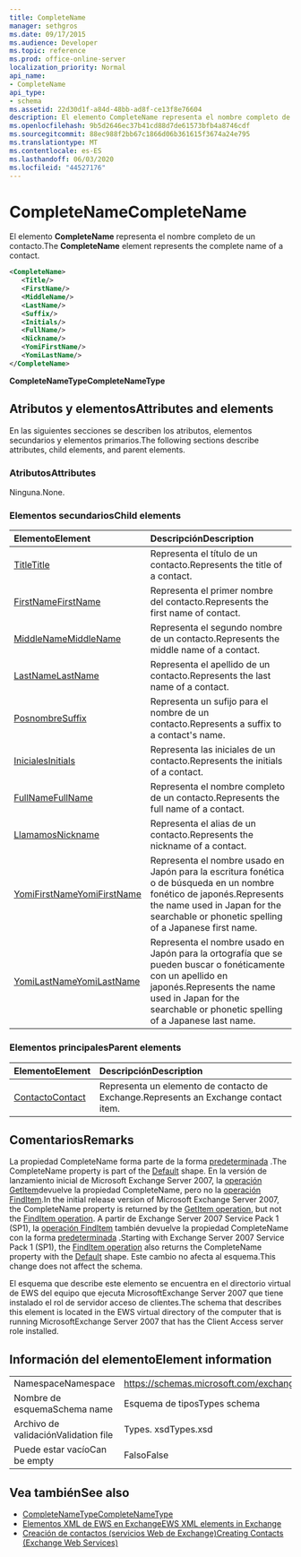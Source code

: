 ```yaml
---
title: CompleteName
manager: sethgros
ms.date: 09/17/2015
ms.audience: Developer
ms.topic: reference
ms.prod: office-online-server
localization_priority: Normal
api_name:
- CompleteName
api_type:
- schema
ms.assetid: 22d30d1f-a84d-48bb-ad8f-ce13f8e76604
description: El elemento CompleteName representa el nombre completo de un contacto.
ms.openlocfilehash: 9b5d2646ec37b41cd88d7de61573bfb4a8746cdf
ms.sourcegitcommit: 88ec988f2bb67c1866d06b361615f3674a24e795
ms.translationtype: MT
ms.contentlocale: es-ES
ms.lasthandoff: 06/03/2020
ms.locfileid: "44527176"
---
```

# <a name="completename"></a><span data-ttu-id="ad860-103">CompleteName</span><span class="sxs-lookup"><span data-stu-id="ad860-103">CompleteName</span></span>

<span data-ttu-id="ad860-104">El elemento **CompleteName** representa el nombre completo de un contacto.</span><span class="sxs-lookup"><span data-stu-id="ad860-104">The **CompleteName** element represents the complete name of a contact.</span></span> 
  
```xml
<CompleteName>
   <Title/>
   <FirstName/>
   <MiddleName/>
   <LastName/>
   <Suffix/>
   <Initials/>
   <FullName/>
   <Nickname/>
   <YomiFirstName/>
   <YomiLastName/>
</CompleteName>
```

 <span data-ttu-id="ad860-105">**CompleteNameType**</span><span class="sxs-lookup"><span data-stu-id="ad860-105">**CompleteNameType**</span></span>
## <a name="attributes-and-elements"></a><span data-ttu-id="ad860-106">Atributos y elementos</span><span class="sxs-lookup"><span data-stu-id="ad860-106">Attributes and elements</span></span>

<span data-ttu-id="ad860-107">En las siguientes secciones se describen los atributos, elementos secundarios y elementos primarios.</span><span class="sxs-lookup"><span data-stu-id="ad860-107">The following sections describe attributes, child elements, and parent elements.</span></span>
  
### <a name="attributes"></a><span data-ttu-id="ad860-108">Atributos</span><span class="sxs-lookup"><span data-stu-id="ad860-108">Attributes</span></span>

<span data-ttu-id="ad860-109">Ninguna.</span><span class="sxs-lookup"><span data-stu-id="ad860-109">None.</span></span>
  
### <a name="child-elements"></a><span data-ttu-id="ad860-110">Elementos secundarios</span><span class="sxs-lookup"><span data-stu-id="ad860-110">Child elements</span></span>

|<span data-ttu-id="ad860-111">**Elemento**</span><span class="sxs-lookup"><span data-stu-id="ad860-111">**Element**</span></span>|<span data-ttu-id="ad860-112">**Descripción**</span><span class="sxs-lookup"><span data-stu-id="ad860-112">**Description**</span></span>|
|:-----|:-----|
|[<span data-ttu-id="ad860-113">Title</span><span class="sxs-lookup"><span data-stu-id="ad860-113">Title</span></span>](title.md) <br/> |<span data-ttu-id="ad860-114">Representa el título de un contacto.</span><span class="sxs-lookup"><span data-stu-id="ad860-114">Represents the title of a contact.</span></span>  <br/> |
|[<span data-ttu-id="ad860-115">FirstName</span><span class="sxs-lookup"><span data-stu-id="ad860-115">FirstName</span></span>](firstname.md) <br/> |<span data-ttu-id="ad860-116">Representa el primer nombre del contacto.</span><span class="sxs-lookup"><span data-stu-id="ad860-116">Represents the first name of contact.</span></span>  <br/> |
|[<span data-ttu-id="ad860-117">MiddleName</span><span class="sxs-lookup"><span data-stu-id="ad860-117">MiddleName</span></span>](middlename.md) <br/> |<span data-ttu-id="ad860-118">Representa el segundo nombre de un contacto.</span><span class="sxs-lookup"><span data-stu-id="ad860-118">Represents the middle name of a contact.</span></span>  <br/> |
|[<span data-ttu-id="ad860-119">LastName</span><span class="sxs-lookup"><span data-stu-id="ad860-119">LastName</span></span>](lastname.md) <br/> |<span data-ttu-id="ad860-120">Representa el apellido de un contacto.</span><span class="sxs-lookup"><span data-stu-id="ad860-120">Represents the last name of a contact.</span></span>  <br/> |
|[<span data-ttu-id="ad860-121">Posnombre</span><span class="sxs-lookup"><span data-stu-id="ad860-121">Suffix</span></span>](suffix.md) <br/> |<span data-ttu-id="ad860-122">Representa un sufijo para el nombre de un contacto.</span><span class="sxs-lookup"><span data-stu-id="ad860-122">Represents a suffix to a contact's name.</span></span>  <br/> |
|[<span data-ttu-id="ad860-123">Iniciales</span><span class="sxs-lookup"><span data-stu-id="ad860-123">Initials</span></span>](initials.md) <br/> |<span data-ttu-id="ad860-124">Representa las iniciales de un contacto.</span><span class="sxs-lookup"><span data-stu-id="ad860-124">Represents the initials of a contact.</span></span>  <br/> |
|[<span data-ttu-id="ad860-125">FullName</span><span class="sxs-lookup"><span data-stu-id="ad860-125">FullName</span></span>](fullname.md) <br/> |<span data-ttu-id="ad860-126">Representa el nombre completo de un contacto.</span><span class="sxs-lookup"><span data-stu-id="ad860-126">Represents the full name of a contact.</span></span>  <br/> |
|[<span data-ttu-id="ad860-127">Llamamos</span><span class="sxs-lookup"><span data-stu-id="ad860-127">Nickname</span></span>](nickname.md) <br/> |<span data-ttu-id="ad860-128">Representa el alias de un contacto.</span><span class="sxs-lookup"><span data-stu-id="ad860-128">Represents the nickname of a contact.</span></span>  <br/> |
|[<span data-ttu-id="ad860-129">YomiFirstName</span><span class="sxs-lookup"><span data-stu-id="ad860-129">YomiFirstName</span></span>](yomifirstname.md) <br/> |<span data-ttu-id="ad860-130">Representa el nombre usado en Japón para la escritura fonética o de búsqueda en un nombre fonético de japonés.</span><span class="sxs-lookup"><span data-stu-id="ad860-130">Represents the name used in Japan for the searchable or phonetic spelling of a Japanese first name.</span></span>  <br/> |
|[<span data-ttu-id="ad860-131">YomiLastName</span><span class="sxs-lookup"><span data-stu-id="ad860-131">YomiLastName</span></span>](yomilastname.md) <br/> |<span data-ttu-id="ad860-132">Representa el nombre usado en Japón para la ortografía que se pueden buscar o fonéticamente con un apellido en japonés.</span><span class="sxs-lookup"><span data-stu-id="ad860-132">Represents the name used in Japan for the searchable or phonetic spelling of a Japanese last name.</span></span>  <br/> |
   
### <a name="parent-elements"></a><span data-ttu-id="ad860-133">Elementos principales</span><span class="sxs-lookup"><span data-stu-id="ad860-133">Parent elements</span></span>

|<span data-ttu-id="ad860-134">**Elemento**</span><span class="sxs-lookup"><span data-stu-id="ad860-134">**Element**</span></span>|<span data-ttu-id="ad860-135">**Descripción**</span><span class="sxs-lookup"><span data-stu-id="ad860-135">**Description**</span></span>|
|:-----|:-----|
|[<span data-ttu-id="ad860-136">Contacto</span><span class="sxs-lookup"><span data-stu-id="ad860-136">Contact</span></span>](contact.md) <br/> |<span data-ttu-id="ad860-137">Representa un elemento de contacto de Exchange.</span><span class="sxs-lookup"><span data-stu-id="ad860-137">Represents an Exchange contact item.</span></span>  <br/> |
   
## <a name="remarks"></a><span data-ttu-id="ad860-138">Comentarios</span><span class="sxs-lookup"><span data-stu-id="ad860-138">Remarks</span></span>

<span data-ttu-id="ad860-139">La propiedad CompleteName forma parte de la forma [predeterminada](https://docs.microsoft.com/dotnet/api/exchangewebservices.defaultshapenamestype?view=exchange-ews-proxy) .</span><span class="sxs-lookup"><span data-stu-id="ad860-139">The CompleteName property is part of the [Default](https://docs.microsoft.com/dotnet/api/exchangewebservices.defaultshapenamestype?view=exchange-ews-proxy) shape.</span></span> <span data-ttu-id="ad860-140">En la versión de lanzamiento inicial de Microsoft Exchange Server 2007, la [operación GetItem](getitem-operation.md)devuelve la propiedad CompleteName, pero no la [operación FindItem](finditem-operation.md).</span><span class="sxs-lookup"><span data-stu-id="ad860-140">In the initial release version of Microsoft Exchange Server 2007, the CompleteName property is returned by the [GetItem operation](getitem-operation.md), but not the [FindItem operation](finditem-operation.md).</span></span> <span data-ttu-id="ad860-141">A partir de Exchange Server 2007 Service Pack 1 (SP1), la [operación FindItem](finditem-operation.md) también devuelve la propiedad CompleteName con la forma [predeterminada](https://docs.microsoft.com/dotnet/api/exchangewebservices.defaultshapenamestype?view=exchange-ews-proxy) .</span><span class="sxs-lookup"><span data-stu-id="ad860-141">Starting with Exchange Server 2007 Service Pack 1 (SP1), the [FindItem operation](finditem-operation.md) also returns the CompleteName property with the [Default](https://docs.microsoft.com/dotnet/api/exchangewebservices.defaultshapenamestype?view=exchange-ews-proxy) shape.</span></span> <span data-ttu-id="ad860-142">Este cambio no afecta al esquema.</span><span class="sxs-lookup"><span data-stu-id="ad860-142">This change does not affect the schema.</span></span> 
  
<span data-ttu-id="ad860-143">El esquema que describe este elemento se encuentra en el directorio virtual de EWS del equipo que ejecuta MicrosoftExchange Server 2007 que tiene instalado el rol de servidor acceso de clientes.</span><span class="sxs-lookup"><span data-stu-id="ad860-143">The schema that describes this element is located in the EWS virtual directory of the computer that is running MicrosoftExchange Server 2007 that has the Client Access server role installed.</span></span>
  
## <a name="element-information"></a><span data-ttu-id="ad860-144">Información del elemento</span><span class="sxs-lookup"><span data-stu-id="ad860-144">Element information</span></span>

|||
|:-----|:-----|
|<span data-ttu-id="ad860-145">Namespace</span><span class="sxs-lookup"><span data-stu-id="ad860-145">Namespace</span></span>  <br/> |https://schemas.microsoft.com/exchange/services/2006/types  <br/> |
|<span data-ttu-id="ad860-146">Nombre de esquema</span><span class="sxs-lookup"><span data-stu-id="ad860-146">Schema name</span></span>  <br/> |<span data-ttu-id="ad860-147">Esquema de tipos</span><span class="sxs-lookup"><span data-stu-id="ad860-147">Types schema</span></span>  <br/> |
|<span data-ttu-id="ad860-148">Archivo de validación</span><span class="sxs-lookup"><span data-stu-id="ad860-148">Validation file</span></span>  <br/> |<span data-ttu-id="ad860-149">Types. xsd</span><span class="sxs-lookup"><span data-stu-id="ad860-149">Types.xsd</span></span>  <br/> |
|<span data-ttu-id="ad860-150">Puede estar vacío</span><span class="sxs-lookup"><span data-stu-id="ad860-150">Can be empty</span></span>  <br/> |<span data-ttu-id="ad860-151">Falso</span><span class="sxs-lookup"><span data-stu-id="ad860-151">False</span></span>  <br/> |
   
## <a name="see-also"></a><span data-ttu-id="ad860-152">Vea también</span><span class="sxs-lookup"><span data-stu-id="ad860-152">See also</span></span>

- [<span data-ttu-id="ad860-153">CompleteNameType</span><span class="sxs-lookup"><span data-stu-id="ad860-153">CompleteNameType</span></span>](https://msdn.microsoft.com/library/ExchangeWebServices.CompleteNameType.aspx)
- [<span data-ttu-id="ad860-154">Elementos XML de EWS en Exchange</span><span class="sxs-lookup"><span data-stu-id="ad860-154">EWS XML elements in Exchange</span></span>](ews-xml-elements-in-exchange.md)
- [<span data-ttu-id="ad860-155">Creación de contactos (servicios Web de Exchange)</span><span class="sxs-lookup"><span data-stu-id="ad860-155">Creating Contacts (Exchange Web Services)</span></span>](https://msdn.microsoft.com/library/4845917e-70d1-481c-bbd7-011ec6571789%28Office.15%29.aspx)

